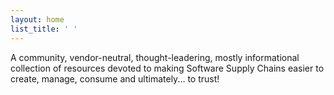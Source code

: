 ```yaml
---
layout: home
list_title: ' '
---
```


A community, vendor-neutral, thought-leadering, mostly informational
collection of resources devoted to making Software Supply Chains
easier to create, manage, consume and ultimately... to trust!


